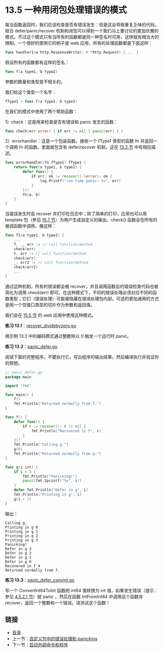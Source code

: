 # 13.5 一种用闭包处理错误的模式

每当函数返回时，我们应该检查是否有错误发生：但是这会导致重复乏味的代码。结合 defer/panic/recover 机制和闭包可以得到一个我们马上要讨论的更加优雅的模式。不过这个模式只有当所有的函数都是同一种签名时可用，这样就有相当大的限制。一个很好的使用它的例子是 web 应用，所有的处理函数都是下面这样：

```go
func handler1(w http.ResponseWriter, r *http.Request) { ... }
```

假设所有的函数都有这样的签名：

```go
func f(a type1, b type2)
```

参数的数量和类型是不相关的。

我们给这个类型一个名字：

```go
fType1 = func f(a type1, b type2)
```

在我们的模式中使用了两个帮助函数：

1）check：这是用来检查是否有错误和 panic 发生的函数：

```go
func check(err error) { if err != nil { panic(err) } }
```

2）errorhandler：这是一个包装函数。接收一个 fType1 类型的函数 fn 并返回一个调用 fn 的函数。里面就包含有 defer/recover 机制，这在 [13.3 节](13.3.md) 中有相应描述。

```go
func errorHandler(fn fType1) fType1 {
	return func(a type1, b type2) {
		defer func() {
			if err, ok := recover().(error); ok {
				log.Printf("run time panic: %v", err)
			}
		}()
		fn(a, b)
	}
}
```

当错误发生时会 recover 并打印在日志中；除了简单的打印，应用也可以用 template 包（参见 [15.7 节](15.7.md)）为用户生成自定义的输出。check() 函数会在所有的被调函数中调用，像这样：

```go
func f1(a type1, b type2) {
	...
	f, _, err := // call function/method
	check(err)
	t, err := // call function/method
	check(err)
	_, err2 := // call function/method
	check(err2)
	...
}
```

通过这种机制，所有的错误都会被 recover，并且调用函数后的错误检查代码也被简化为调用 check(err) 即可。在这种模式下，不同的错误处理必须对应不同的函数类型；它们（错误处理）可能被隐藏在错误处理包内部。可选的更加通用的方式是用一个空接口类型的切片作为参数和返回值。

我们会在 [15.5 节](15.5.md) 的 web 应用中使用这种模式。

**练习 13.1**：[recover_dividebyzero.go](exercises/chapter_13/recover_divbyzero.go)

用示例 13.3 中的编码模式通过整数除以 0 触发一个运行时 panic。

**练习 13.2**：[panic_defer.go](exercises/chapter_13/panic_defer.go)

阅读下面的完整程序。不要执行它，写出程序的输出结果。然后编译执行并验证你的预想。

```go
// panic_defer.go
package main

import "fmt"

func main() {
	f()
	fmt.Println("Returned normally from f.")
}

func f() {
	defer func() {
		if r := recover(); r != nil {
			fmt.Println("Recovered in f", r)
		}
	}()
	fmt.Println("Calling g.")
	g(0)
	fmt.Println("Returned normally from g.")
}

func g(i int) {
	if i > 3 {
		fmt.Println("Panicking!")
		panic(fmt.Sprintf("%v", i))
	}
	defer fmt.Println("Defer in g", i)
	fmt.Println("Printing in g", i)
	g(i + 1)
}
```

输出：

```
Calling g.
Printing in g 0
Printing in g 1
Printing in g 2
Printing in g 3
Panicking!
Defer in g 3
Defer in g 2
Defer in g 1
Defer in g 0
Recovered in f 4
Returned normally from f.
```

**练习 13.3**：[panic_defer_convint.go](exercises/chapter_13/panic_defer_convint.go)

写一个 ConvertInt64ToInt 函数把 int64 值转换为 int 值，如果发生错误（提示：参见 [4.5.2.1 节](04.5.md#4521-整型-int-和浮点型-float)）就 panic 。然后在函数 IntFromInt64 中调用这个函数并 recover，返回一个整数和一个错误。请测试这个函数！

## 链接

- [目录](directory.md)
- 上一节：[自定义包中的错误处理和 panicking](13.4.md)
- 下一节：[启动外部命令和程序](13.6.md)
